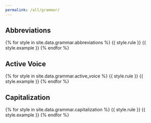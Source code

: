 ```yaml
---
permalink: /all/grammar/
---
```

## Abbreviations
{% for style in site.data.grammar.abbreviations %}
  {{ style.rule }}
  {{ style.example }}
{% endfor %}

## Active Voice
{% for style in site.data.grammar.active_voice %}
  {{ style.rule }}
  {{ style.example }}
{% endfor %}

## Capitalization
{% for style in site.data.grammar.capitalization %}
  {{ style.rule }}
  {{ style.example }}
{% endfor %}
